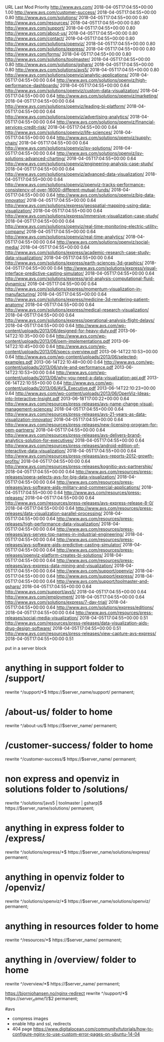 
URL	Last Mod	Priority
http://www.avs.com/	2018-04-05T17:04:55+00:00	1.00
http://www.avs.com/customer-success/	2018-04-05T17:04:55+00:00	0.80
http://www.avs.com/solutions/	2018-04-05T17:04:55+00:00	0.80
http://www.avs.com/resources/	2018-04-05T17:04:55+00:00	0.80
http://www.avs.com/support/	2018-04-05T17:04:55+00:00	0.80
http://www.avs.com/about-us/	2018-04-05T17:04:55+00:00	0.80
http://www.avs.com/contact/	2018-04-05T17:04:55+00:00	0.80
http://www.avs.com/solutions/openviz/	2018-04-05T17:04:55+00:00	0.80
http://www.avs.com/solutions/express/	2018-04-05T17:04:55+00:00	0.80
http://www.avs.com/forms/	2018-04-05T17:04:55+00:00	0.80
http://www.avs.com/solutions/toolmaster/	2018-04-05T17:04:55+00:00	0.80
http://www.avs.com/solutions/gsharp/	2018-04-05T17:04:55+00:00	0.80
http://www.avs.com/solutions/avs5/	2018-04-05T17:04:55+00:00	0.80
http://www.avs.com/solutions/openviz/analytic-applications/	2018-04-05T17:04:55+00:00	0.64
http://www.avs.com/solutions/openviz/high-performance-dashboards/	2018-04-05T17:04:55+00:00	0.64
http://www.avs.com/solutions/openviz/custom-data-visualization/	2018-04-05T17:04:55+00:00	0.64
http://www.avs.com/solutions/openviz/marketing/	2018-04-05T17:04:55+00:00	0.64
http://www.avs.com/solutions/openviz/leading-bi-platform/	2018-04-05T17:04:55+00:00	0.64
http://www.avs.com/solutions/openviz/advertising-analytics/	2018-04-05T17:04:55+00:00	0.64
http://www.avs.com/solutions/openviz/financial-services-credit-risk/	2018-04-05T17:04:55+00:00	0.64
http://www.avs.com/solutions/openviz/life-sciences/	2018-04-05T17:04:55+00:00	0.64
http://www.avs.com/solutions/openviz/supply-chain/	2018-04-05T17:04:55+00:00	0.64
http://www.avs.com/solutions/openviz/isv-solutions/	2018-04-05T17:04:55+00:00	0.64
http://www.avs.com/solutions/openviz/isv-solutions-advanced-charting/	2018-04-05T17:04:55+00:00	0.64
http://www.avs.com/solutions/openviz/engineering-analysis-case-study/	2018-04-05T17:04:55+00:00	0.64
http://www.avs.com/solutions/openviz/advanced-data-visualization/	2018-04-05T17:04:55+00:00	0.64
http://www.avs.com/solutions/openviz/openviz-tracks-performance-consistency-of-over-16000-different-mutual-funds/	2018-04-05T17:04:55+00:00	0.64
http://www.avs.com/solutions/openviz/big-data-innovator/	2018-04-05T17:04:55+00:00	0.64
http://www.avs.com/solutions/express/geospatial-mapping-using-data-visualization/	2018-04-05T17:04:55+00:00	0.64
http://www.avs.com/solutions/express/immersive-visualization-case-study/	2018-04-05T17:04:55+00:00	0.64
http://www.avs.com/solutions/openviz/real-time-monitoring-electric-utility-company/	2018-04-05T17:04:55+00:00	0.64
http://www.avs.com/solutions/openviz/real-time-analytics/	2018-04-05T17:04:55+00:00	0.64
http://www.avs.com/solutions/openviz/social-media/	2018-04-05T17:04:55+00:00	0.64
http://www.avs.com/solutions/express/academic-research-case-study-data-visualization/	2018-04-05T17:04:55+00:00	0.64
http://www.avs.com/solutions/express/earth-sciences-3d-graphics/	2018-04-05T17:04:55+00:00	0.64
http://www.avs.com/solutions/express/visual-interface-predictive-casting-simulator/	2018-04-05T17:04:55+00:00	0.64
http://www.avs.com/solutions/express/grid-analysis-computational-fluid-dynamics/	2018-04-05T17:04:55+00:00	0.64
http://www.avs.com/solutions/express/momentum-visualization-in-manufacturing/	2018-04-05T17:04:55+00:00	0.64
http://www.avs.com/solutions/express/medicine-3d-rendering-patient-anatomy/	2018-04-05T17:04:55+00:00	0.64
http://www.avs.com/solutions/express/medical-research-visualization/	2018-04-05T17:04:55+00:00	0.64
http://www.avs.com/solutions/express/operational-analysis-flight-delays/	2018-04-05T17:04:55+00:00	0.64
http://www.avs.com/wp-content/uploads/2013/06/designed-for-heavy-duty.pdf	2013-06-14T22:10:35+00:00	0.64
http://www.avs.com/wp-content/uploads/2013/06/oem-implementations.pdf	2013-06-14T22:10:45+00:00	0.64
http://www.avs.com/wp-content/uploads/2013/06/specs-overview.pdf	2013-06-14T22:10:53+00:00	0.64
http://www.avs.com/wp-content/uploads/2013/06/selected-examples.pdf	2013-06-14T22:10:48+00:00	0.64
http://www.avs.com/wp-content/uploads/2013/06/style-and-performance.pdf	2013-06-14T22:10:53+00:00	0.64
http://www.avs.com/wp-content/uploads/2013/06/why-you-need-a-data-visualization-api.pdf	2013-06-14T22:10:55+00:00	0.64
http://www.avs.com/wp-content/uploads/2013/06/AVS_Executive.pdf	2013-06-14T22:10:23+00:00	0.64
http://www.avs.com/wp-content/uploads/2013/06/OpenViz-Ideas-into-Interactive-Insight.pdf	2013-06-18T17:00:22+00:00	0.64
http://www.avs.com/resources/press-releases/avs-name-change-visual-management-sciences/	2018-04-05T17:04:55+00:00	0.64
http://www.avs.com/resources/press-releases/avs-21-years-as-data-visualization-innovator/	2018-04-05T17:04:55+00:00	0.64
http://www.avs.com/resources/press-releases/new-licensing-program-for-oem-partners/	2018-04-05T17:04:55+00:00	0.64
http://www.avs.com/resources/press-releases/avs-delivers-brand-analytics-solution-for-executives/	2018-04-05T17:04:55+00:00	0.64
http://www.avs.com/resources/press-releases/android-edition-of-interactive-data-visualization/	2018-04-05T17:04:55+00:00	0.64
http://www.avs.com/resources/press-releases/avs-reports-2012-growth-profits/	2018-04-05T17:04:55+00:00	0.64
http://www.avs.com/resources/press-releases/kognitio-avs-partnership/	2018-04-05T17:04:55+00:00	0.64
http://www.avs.com/resources/press-releases/opera-selects-avs-for-big-data-visualization/	2018-04-05T17:04:55+00:00	0.64
http://www.avs.com/resources/press-releases/avs-software-aids-military-and-commercial-applications/	2018-04-05T17:04:55+00:00	0.64
http://www.avs.com/resources/press-releases/	2018-04-05T17:04:55+00:00	0.64
http://www.avs.com/resources/press-releases/avs-express-release-8-0/	2018-04-05T17:04:55+00:00	0.64
http://www.avs.com/resources/press-releases/data-visualization-parallel-processing/	2018-04-05T17:04:55+00:00	0.64
http://www.avs.com/resources/press-releases/high-performance-data-visualization/	2018-04-05T17:04:55+00:00	0.64
http://www.avs.com/resources/press-releases/avs-serves-top-names-in-industrial-engineering/	2018-04-05T17:04:55+00:00	0.64
http://www.avs.com/resources/press-releases/avs-software-aids-predictive-casting-simulator/	2018-04-05T17:04:55+00:00	0.64
http://www.avs.com/resources/press-releases/openviz-platform-creates-bi-solutions/	2018-04-05T17:04:55+00:00	0.64
http://www.avs.com/resources/press-releases/avs-express-data-mining-and-visualization/	2018-04-05T17:04:55+00:00	0.64
http://www.avs.com/support/openviz/	2018-04-05T17:04:55+00:00	0.64
http://www.avs.com/support/express/	2018-04-05T17:04:55+00:00	0.64
http://www.avs.com/support/toolmaster-and-gsharp/	2018-04-05T17:04:55+00:00	0.64
http://www.avs.com/support/avs5/	2018-04-05T17:04:55+00:00	0.64
http://www.avs.com/employment/	2018-04-05T17:04:55+00:00	0.64
http://www.avs.com/solutions/express/7-day-trial/	2018-04-05T17:04:55+00:00	0.64
http://www.avs.com/solutions/express/editions/	2018-04-05T17:04:55+00:00	0.64
http://www.avs.com/resources/press-releases/social-media-visualization/	2018-04-05T17:04:55+00:00	0.51
http://www.avs.com/resources/press-releases/data-visualization-aids-drug-design-software/	2018-04-05T17:04:55+00:00	0.51
http://www.avs.com/resources/press-releases/view-capture-avs-express/	2018-04-05T17:04:55+00:00	0.51

put in a server block

# anything in support folder to /support/
rewrite ^/support/*$ https://$server_name/support/ permanent;
# /about-us/ folder to home
rewrite ^/about-us/$ https://$server_name/ permanent;
# /customer-success/ folder to home
rewrite ^/customer-success/$ https://$server_name/ permanent;
# non express and openviz in solutions folder to /solutions/
rewrite ^/solutions/[avs5 | toolmaster | gsharp]$ https://$server_name/solutions/ permanent;
# anything in express folder to /express/
rewrite ^/solutions/express/*$ https://$server_name/solutions/express/ permanent;
# anything in openviz folder to /openviz/
rewrite ^/solutions/openviz/*$ https://$server_name/solutions/openviz/ permanent;
# anything in resources folder to home
rewrite ^/resources/*$ https://$server_name/ permanent;
# anything in /overview/ folder to home
rewrite ^/overview/*$ https://$server_name/ permanent;

https://bjornjohansen.no/nginx-redirect
rewrite ^/support/*$ https://$server_name/$1/$2 permanent;

#avs
- compress images
- enable http and ssl, redirects
- 404 page https://www.digitalocean.com/community/tutorials/how-to-configure-nginx-to-use-custom-error-pages-on-ubuntu-14-04
